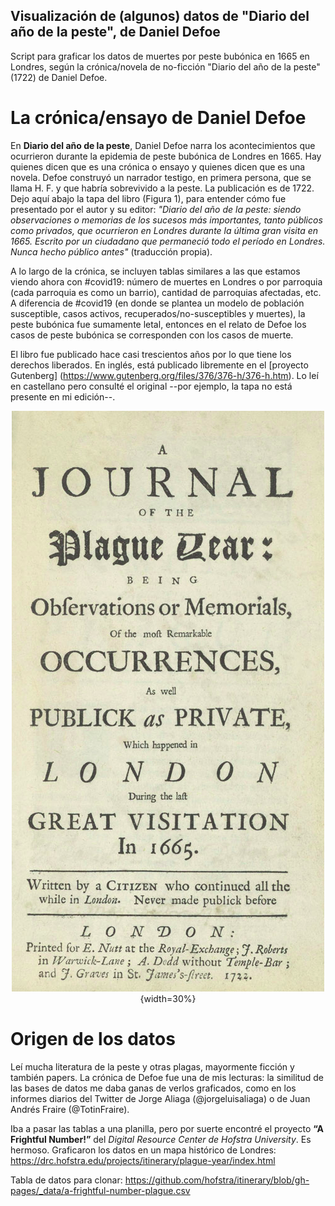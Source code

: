 ## Visualización de (algunos) datos de "Diario del año de la peste", de Daniel Defoe
Script para graficar los datos de muertes por peste bubónica en 1665 en Londres, según la crónica/novela de no-ficción "Diario del año de la peste" (1722) de Daniel Defoe.

# La crónica/ensayo de Daniel Defoe


En **Diario del año de la peste**, Daniel Defoe narra los acontecimientos que ocurrieron durante la epidemia de peste bubónica de Londres en 1665. Hay quienes dicen que es una crónica o ensayo y quienes dicen que es una novela. Defoe construyó un narrador testigo, en primera persona, que se llama H. F. y que habría sobrevivido a la peste. La publicación es de 1722. Dejo aquí abajo la tapa del libro (Figura 1), para entender cómo fue presentado por el autor y su editor: _"Diario del año de la peste: siendo observaciones o memorias de los sucesos más importantes, tanto públicos como privados, que ocurrieron en Londres durante la última gran visita en 1665. Escrito por un ciudadano que permaneció todo el período en Londres. Nunca hecho público antes"_ (traducción propia).

A lo largo de la crónica, se incluyen tablas similares a las que estamos viendo ahora con #covid19: número de muertes en Londres o por parroquia (cada parroquia es como un barrio), cantidad de parroquias afectadas, etc. A diferencia de #covid19 (en donde se plantea un modelo de población susceptible, casos activos, recuperados/no-susceptibles y muertes), la peste bubónica fue sumamente letal, entonces en el relato de Defoe los casos de peste bubónica se corresponden con los casos de muerte. 

El libro fue publicado hace casi trescientos años por lo que tiene los derechos liberados. En inglés, está publicado libremente en el [proyecto Gutenberg] (https://www.gutenberg.org/files/376/376-h/376-h.htm). Lo leí en castellano pero consulté el original --por ejemplo, la tapa no está presente en mi edición--.


<center>


![Tabla del libro. Fuente: gutenberg.org](book_cover/cover.png){width=30%}


</center>

 
# Origen de los datos
Leí mucha literatura de la peste y otras plagas, mayormente ficción y también papers. La crónica de Defoe fue una de mis lecturas: la similitud de las bases de datos me daba ganas de verlos graficados, como en los informes diarios del Twitter de Jorge Aliaga (@jorgeluisaliaga) o de Juan Andrés Fraire (@TotinFraire).

Iba a pasar las tablas a una planilla, pero por suerte encontré el proyecto **“A Frightful Number!”** del _Digital Resource Center de Hofstra University_. Es hermoso. Graficaron los datos en un mapa histórico de Londres:
https://drc.hofstra.edu/projects/itinerary/plague-year/index.html

Tabla de datos para clonar: https://github.com/hofstra/itinerary/blob/gh-pages/_data/a-frightful-number-plague.csv

